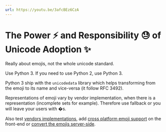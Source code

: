 ```yaml
---
url: https://youtu.be/3afcBEz6CzA
---
```


# The Power ⚡️ and Responsibility 😓 of Unicode Adoption ✨

Really about emojis, not the whole unicode standard.

Use Python 3. If you need to use Python 2, use Python 3.

Python 3 ship with the `unicodedata` library which helps transforming from the emoji to its name and vice-versa (it follow RFC 3492). 

Representations of emoji vary by vendor implementation, when there is a representation (incomplete sets for example). Therefore use fallback or you will leave your users with �s.

Also test [vendors implementations](http://glasnt.com/unicode-test/), add [cross platform emoji support](https://github.com/twitter/twemoji) on the front-end or [convert the emojis server-side](https://github.com/glasnt/emojificate).